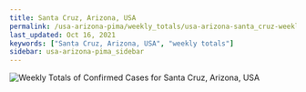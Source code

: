 ```yaml
---
title: Santa Cruz, Arizona, USA
permalink: /usa-arizona-pima/weekly_totals/usa-arizona-santa_cruz-weekly_totals.html
last_updated: Oct 16, 2021
keywords: ["Santa Cruz, Arizona, USA", "weekly totals"]
sidebar: usa-arizona-pima_sidebar
---
```


![Weekly Totals of Confirmed Cases for Santa Cruz, Arizona, USA](/covid_tracker/images/graphs/usa-arizona-santa_cruz-weekly_totals_graph.png)
